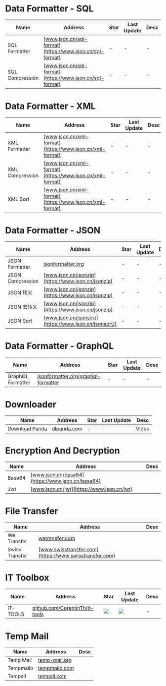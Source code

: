 
# Data Formatter - SQL
Name| Address | Star| Last Update| Desc
-|-|-|-|-|
SQL Formatter|[www.json.cn/sql-format](https://www.json.cn/sql-format)|-|-|-
SQL Compression|[www.json.cn/sql-format](https://www.json.cn/sql-format)|-|-|-

# Data Formatter - XML
Name| Address | Star| Last Update| Desc
-|-|-|-|-|
XML Formatter|[www.json.cn/xml-format](https://www.json.cn/xml-format)|-|-|-
XML Compression|[www.json.cn/xml-format](https://www.json.cn/xml-format)|-|-|-
XML Sort|[www.json.cn/xml-format](https://www.json.cn/xml-format)|-|-|-

# Data Formatter - JSON
Name| Address | Star| Last Update| Desc
-|-|-|-|-|
JSON Formatter|[jsonformatter.org](https://jsonformatter.org/)|-|-|-
JSON Compression|[www.json.cn/jsonzip](https://www.json.cn/jsonzip)|-|-|-
JSON 转义|[www.json.cn/jsonzip](https://www.json.cn/jsonzip)|-|-|-
JSON 去转义|[www.json.cn/jsonzip](https://www.json.cn/jsonzip)|-|-|-
JSON Sort|[www.json.cn/jsonsort](https://www.json.cn/jsonsort/)|-|-|-

# Data Formatter - GraphQL
Name| Address | Star| Last Update| Desc
-|-|-|-|-|
GraphQL Formatter|[jsonformatter.org/graphql-formatter](https://jsonformatter.org/graphql-formatter)|-|-|-


# Downloader
Name| Address | Star| Last Update| Desc
-|-|-|-|-|
Download Panda|[dlpanda.com](https://dlpanda.com)|-|-| Video

# Encryption And Decryption
Name| Address | Desc
-|-|-|
Base64|[www.json.cn/base64](https://www.json.cn/base64)|
Jwt|[www.json.cn/jwt](https://www.json.cn/jwt)|


# File Transfer
Name| Address | Desc
-|-|-|
We Transfer|[wetransfer.com](https://wetransfer.com)|
Swiss Transfer|[www.swisstransfer.com](https://www.swisstransfer.com)|

# IT Toolbox
Name| Address | Star| Last Update| Desc
-|-|-|-|-|
IT-TOOLS|[github.com/CorentinTh/it-tools](https://github.com/CorentinTh/it-tools)|<img src="https://img.shields.io/github/stars/CorentinTh/it-tools?style=for-the-badge" />|<img src="https://img.shields.io/github/last-commit/CorentinTh/it-tools?style=for-the-badge" />|-

# Temp Mail
Name| Address | Desc
-|-|-|
Temp Mail|[temp-mail.org](https://temp-mail.org)|
Tempmailo|[tempmailo.com](https://tempmailo.com)|
Tempail|[tempail.com](https://tempail.com)|
